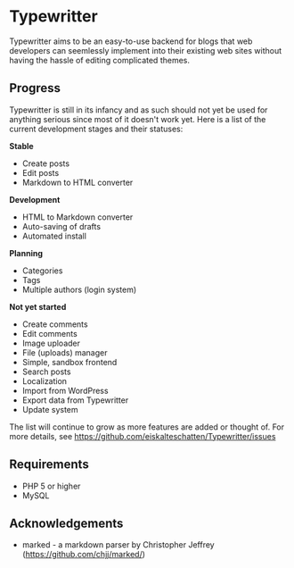 Typewritter
===========

Typewritter aims to be an easy-to-use backend for blogs that web developers can seemlessly implement into their existing web sites without having the hassle of editing complicated themes.


Progress
------------

Typewritter is still in its infancy and as such should not yet be used for anything serious since most of it doesn't work yet. Here is a list of the current development stages and their statuses:

**Stable**
- Create posts
- Edit posts
- Markdown to HTML converter

**Development**
- HTML to Markdown converter
- Auto-saving of drafts
- Automated install

**Planning**
- Categories
- Tags
- Multiple authors (login system)

**Not yet started**
- Create comments
- Edit comments
- Image uploader
- File (uploads) manager
- Simple, sandbox frontend
- Search posts
- Localization
- Import from WordPress
- Export data from Typewritter
- Update system

The list will continue to grow as more features are added or thought of. For more details, see https://github.com/eiskalteschatten/Typewritter/issues

Requirements
------------

- PHP 5 or higher
- MySQL

Acknowledgements
------------

- marked - a markdown parser by Christopher Jeffrey (https://github.com/chjj/marked/)
